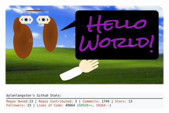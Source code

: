 <!-- 
Version 2.0.237
Built Tue May 06 2025 05:10:32 GMT+0000 (Coordinated Universal Time)
-->

<h1 align="center">
  <a href="https://github.com/dylanlangston/dylanlangston/tree/master/src" title="Click to View Source">
    <picture width="100%" alt="Dylan">
      <source media="(prefers-color-scheme: dark)" srcset="dylan-dark.svg?version=2.0.237">
      <img src="dylan-light.svg?version=2.0.237" alt="Dylan">
    </picture>
  </a>
</h1>

<div align="center">
  <picture width="100%" alt="Profile Info and Stats">
    <source media="(prefers-color-scheme: dark)" srcset="stats-dark.svg?version=2.0.237">
    <img src="stats-light.svg?version=2.0.237" alt="Profile Info and Stats">
  </picture>
</div>
